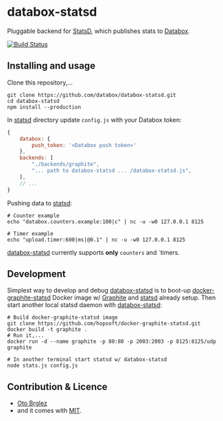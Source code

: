 # databox-statsd

Pluggable backend for [StatsD][statsd], which publishes stats to [Databox].

[![Build Status](https://travis-ci.org/databox/databox-statsd.svg)](https://travis-ci.org/databox/databox-statsd)

## Installing and usage

Clone this repository,...

    git clone https://github.com/databox/databox-statsd.git
    cd databox-statsd
    npm install --production

In [statsd] directory update `config.js` with your Databox token:

```javascript
{
    databox: {
        push_token: '<Databox push token>'
    },
    backends: [
        "./backends/graphite",
        "... path to databox-statsd ... /databox-statsd.js",
    ],
    // ...
}
```

Pushing data to [statsd]:

    # Counter example
    echo "databox.counters.example:100|c" | nc -u -w0 127.0.0.1 8125

    # Timer example
    echo "upload.timer:600|ms|@0.1" | nc -u -w0 127.0.0.1 8125

[databox-statsd] currently supports **only** `counters` and `timers.

## Development

Simplest way to develop and debug [databox-statsd] is to boot-up [docker-graphite-statsd] Docker image w/ [Graphite] and [statsd] already setup.
Then start another local statsd daemon with [databox-statsd]:

    # Build docker-graphite-statsd image
    git clone https://github.com/hopsoft/docker-graphite-statsd.git
    docker build -t graphite .
    # Run it,...
    docker run -d --name graphite -p 80:80 -p 2003:2003 -p 8125:8125/udp graphite

    # In another terminal start statsd w/ databox-statsd
    node stats.js config.js

## Contribution & Licence

- [Oto Brglez](https://github.com/otobrglez)
- and it comes with [MIT](LICENSE).

[statsd]: https://github.com/etsy/statsd
[Databox]: http://databox.com
[docker-graphite-statsd]: https://github.com/hopsoft/docker-graphite-statsd
[Graphite]: http://graphite.readthedocs.org/en/latest/
[databox-statsd]: https://github.com/databox/databox-statsd
